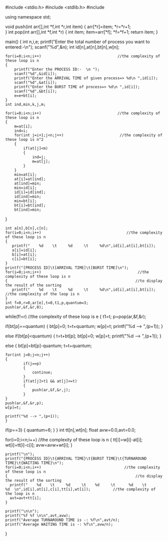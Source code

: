 #include <stdio.h>
#include <stdlib.h>
#include <iostream>

using namespace std;

void push(int arr[],int *f,int *r,int item)
{
   arr[*r]=item;
   *r=*r+1;			
}
int pop(int arr[],int *f,int *r)
{
	int item;
    item=arr[*f];
	*f=*f+1;
	return item;
}

main()
{
	int n,i,e;
	printf("Enter the total number of process you want to entered:-\n");
	scanf("%d",&n);
	int id[n],at[n],bt[n],w[n];
	
	for(i=0;i<n;i++)                                  //the complexity of these loop is n
	{
		printf("Enter the PROCESS ID:-  \n ");
		scanf("%d",&id[i]);
		printf("Enter the ARRIVAL TIME of given process=> %d\n ",id[i]);
		scanf("%d",&at[i]);
		printf("Enter the BURST TIME of process=> %d\n ",id[i]);
		scanf("%d",&bt[i]);
		e=e+bt[i];
	}
	int ind,min,k,j,m;
	
	for(i=0;i<n;i++)                                  //the complexity of these loop is n
	{
		m=at[i];
	    ind=i;
		for(int j=i+1;j<n;j++)                         //the complexity of these loop is n^2
		{
			if(at[j]<m)
			{
				ind=j;
				m=at[j];
			}	
		}
		min=at[i];
		at[i]=at[ind];
		at[ind]=min;
		min=id[i];
		id[i]=id[ind];
		id[ind]=min;
		min=bt[i];
		bt[i]=bt[ind];
		bt[ind]=min;
}
	
	int a[n],b[n],c[n];
	for(i=0;i<n;i++)                                      //the complexity of these loop is n
	{
       printf("    %d    \t     %d     \t     %d\n",id[i],at[i],bt[i]);
       a[i]=id[i];
       b[i]=at[i];
       c[i]=bt[i];
	}
	printf("[PROCESS ID]\t[ARRIVAL TIME]\t[BURST TIME]\n");
    for(i=0;i<n;i++)                                           //the complexity of these loop is n
	{                                                         //to display the result of the sorting 
       printf("    %d    \t     %d     \t     %d\n",id[i],at[i],bt[i]);	      //the complexity of the loop is n
    }
    int f=0,r=0,ar[e],t=0,t1,p,quantum=3;
    push(ar,&f,&r,0);	
 
while(f!=r)                                               //the complexity of these loop is e
{
  t1=t;
  p=pop(ar,&f,&r);

  if(bt[p]==quantum)
  {
	bt[p]=0;
	t=t+quantum;
	w[p]=t;
	printf("%d --> ",(p+1));
  }
  
  else if(bt[p]<quantum)
  {
	t=t+bt[p];
	bt[p]=0;
	w[p]=t;
   printf("%d -->  ",(p+1));
  }
 
  else
  {
	bt[p]=bt[p]-quantum;
	t=t+quantum;

	for(int j=0;j<n;j++)
	{
			if(j==p)
			{
				continue;
			}
		    if(at[j]>t1 && at[j]<=t)
			{
				push(ar,&f,&r,j);
			}
	}
	push(ar,&f,&r,p);
	w[p]=t;

	printf("%d --> ",(p+1));
	}

   if(p==3)
   {
		quantum=6;
   }
}
int tt[n],wt[n];
float avw=0.0,avt=0.0;

for(i=0;i<n;i++)                                       //the complexity of these loop is n
{
	tt[i]=w[i]-at[i];
	wt[i]=tt[i]-c[i];
	avw=avw+wt[i];
}
	
	printf("\n");
	printf("{PROCESS ID}\t{ARRIVAL TIME}\t{BURST TIME}\t{TURNAROUND TIME}\t{WAITING TIME}\n");
    for(i=0;i<n;i++)                                     //the complexity of these loop is n
	{                                                         //to display the result of the sorting 
      printf("    %d    \t     %d     \t    %d     \t      %d    \t           %d  \n",id[i],at[i],c[i],tt[i],wt[i]);	      //the complexity of the loop is n
      avt=avt+tt[i];
    }	

    printf("\n\n");
    printf("%f %f \n\n",avt,avw);
    printf("Average TURNAROUND TIME is -: %f\n",avt/n);
    printf("Average WAITING TIME is -: %f\n",avw/n);

}

	
	
